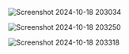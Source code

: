![Screenshot 2024-10-18 203034](https://github.com/user-attachments/assets/e9440db5-7157-4d0b-b602-15713fa46dae)


![Screenshot 2024-10-18 203250](https://github.com/user-attachments/assets/613bb412-7e9c-44d9-8306-d4a469779b26)




![Screenshot 2024-10-18 203318](https://github.com/user-attachments/assets/bc99a620-7bfe-4231-aa04-1c1d4b466e9e)
